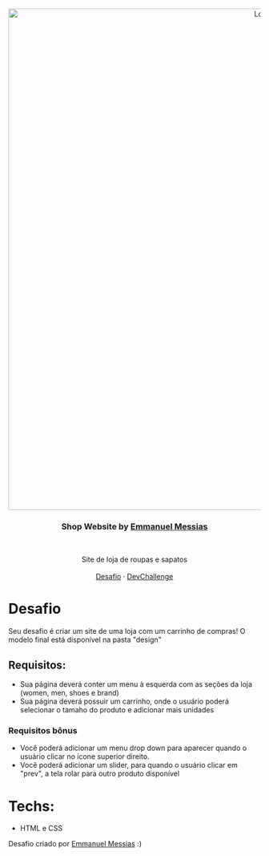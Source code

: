 <br />
<p align="center">
  <a href="https://www.linkedin.com/in/emmanuel-messias-535621127/">
    <img src="https://i.imgur.com/M4CsV6Q.png" alt="Logo" width="1000">
  </a>

  <h3 align="center">Shop Website by <a href="https://www.linkedin.com/in/emmanuel-messias-535621127/">Emmanuel Messias</a></h3>
 <br />
  <p align="center">
    Site de loja de roupas e sapatos
       <br />
    <br />
    <a href="https://github.com/devchallenge-io/shop-website">Desafio</a>
    ·
    <a href="https://devchallenge.now.sh/">DevChallenge</a>
  </p>
</p>


# Desafio
Seu desafio é criar um site de uma loja com um carrinho de compras! O modelo final está disponível na pasta "design"

## Requisitos:
- Sua página deverá conter um menu à esquerda com as seções da loja (women, men, shoes e brand)<br>
- Sua página deverá possuir um carrinho, onde o usuário poderá selecionar o tamaho do produto  e adicionar mais unidades<br>

### Requisitos bônus
- Você poderá adicionar um menu drop down para aparecer quando o usuário clicar no ícone superior direito.
- Você poderá adicionar um slider, para quando o usuário clicar em "prev", a tela rolar para outro produto disponível

# Techs: 
- HTML e CSS



Desafio criado por  <a href="https://www.linkedin.com/in/emmanuel-messias-535621127/">Emmanuel Messias</a> :)
